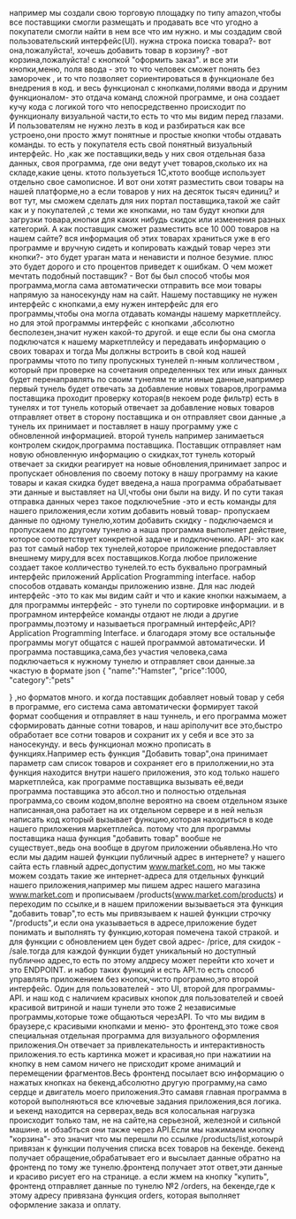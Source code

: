 например мы создали свою торговую площадку по типу amazon,чтобы все поставщики смогли размещать и продавать все что угодно а покупатели смогли найти в нем все что им нужно. и мы создадим свой пользовательский интерфейс(UI). нужна строка поиска товара?- вот она,пожалуйста!, хочешь добавить товар в корзину? -вот корзина,пожалуйста! с кнопкой "оформить заказ". и все эти кнопки,меню, поля ввода - это то что человек сможет понять без заморочек , и то что позволяет сориентироваться в функционале без внедрения в код. и весь функционал с кнопками,полями ввода и друним функционалом- это отдача команд сложной программе, и она создает кучу кода с логикой того что непосредственно происходит по функционалу визуальной части,то есть то что мы видим перед глазами. И пользователям не нужно лезть в код и разбираться как все устроено,они просто жмут понятные и простые кнопки чтобы отдавать команды. то есть у покупателя есть свой понятный визуальный интерфейс. Но ,как же поставщики,ведь у них своя отдельная база данных, своя программа, где они ведут учет товаров,сколько их на складе,какие цены. ктото пользуеться 1С,ктото вообще использует отдельно свое самописное. И вот они хотят разместить свои товары на нашей платформе,но а если товаров у них на десяток тысяч единиц? и вот тут, мы сможем сделать для них портал поставщика,такой же сайт как и у покупателей ,с теми же кнопками, но там будут кнопки для загрузки товара,кнопки для каких нибудь скидок или изменения разных категорий. А как поставщик сможет разместить все 10 000 товаров на нашем сайте? вся информация об этих товарах храниться уже в его программе и вручную сидеть и копировать каждый товар через эти кнопки?- это будет ураган мата и ненависти и полное безумие. плюс это будет дорого и сто процентов приведет к ошибкам. О чем может мечтать подобный поставщик? - Вот бы был способ чтобы моя программа,могла сама автоматически отправить все мои товары напрямую за наносекунду нам на сайт. Нашему поставщику не нужен интерфейс с кнопками,а ему нужен интерфейс для его программы,чтобы она могла отдавать команды нашему маркетплейсу. но для этой программы интерфейс с кнопками ,абсолютно бесполезен,значит нужен какой-то другой. и еще если бы она смогла подключатся к нашему маркетплейсу и передавать информацию о своих товарах и тогда Мы должны встроить в свой код нашей программы чтото по типу пропускных тунелей  n-нным колличеством , который при проверке на сочетания определенных тех или иных данных будет перенаправлять по своим тунелям те или иные данные,например первый тунель будет отвечать за добавление новых товаров,программа поставщика проходит проверку которая(в некоем роде фильтр) есть в тунелях и тот тунель который отвечает за добавление новых товаров отправляет ответ в сторону поставщика и он отправляет свои данные ,а тунель их принимает и поставляет в нашу программу уже с обновленной  информацией. второй тунель например занимаеться контролем скидок,программа поставщика. Поставщик отправляет нам новую обновленную информацию о скидках,тот тунель который отвечает за скидки реагирует на новые обновления,принимает запрос и пропускает обновления по своему потоку в нашу программу на какие товары и какая скидка будет введена,а наша программа обрабатывает эти данные и выставляет на UI,чтобы они были на виду. И по сути такая отправка данных через такое подключе5ние -это и есть команды для нашего приложения,если хотим добавить новый товар- пропускаем данные по одному тунелю,хотим добавить скидку - подключаемся и пропускаем по другому тунелю а наша программа выполняет действие, которое соответствует конкретной задаче и подключению. API- это как раз тот самый набор тех тунелей,которое приложение рпедоставляет внешнему миру,для всех поставщиков.Когда любое приложение создает такое колличество тунелей.то есть буквально програмный интерфейс приложений Application Programming interface. набор способов отдавать команды приложению извне. Для нас людей интерфейс -это то как мы видим сайт и что и какие кнопки нажымаем, а для программы интерфейс - это тунели по сортировке информации. и в програмном интерфейсе команды отдают не люди а другие программы,поэтому и называеться програмный интерфейс,API?Application Programming Interface. и благодаря этому все остальныфе программы могут общатся с нашей программой автоматически. И программа поставщика,сама,без участия человека,сама подключаеться к нужному тунелю и отправляет свои данные.за чкастую в формате json
{
    "name":"Hamster",
    "price":1000,
    "category":"pets"

}
,но форматов много. и когда поставщик добавляет новый товар у себя в программе, его система сама автоматически формирует такой формат сообщения и отправляет в наш туннель, и его программа может сформировать данные сотни товаров, и наш apiполучит все это,быстро обработает все сотни товаров и сохранит их у себя и все это за наносекунду. и весь функционал можно прописать  в функциях.Например есть функция "Добавить товар",она принимает параметр сам список товаров и сохраняет его в прилолжении,но эта функция находится внутри нашего приложения, это код только нашего маркетплейса, как программе поставщика вызывать её,веди программа поставщика это абсол.тно и полностью отдельная программа,со своим кодом,вполне вероятно на своем отдельном языке написанная,она работает на их отдельном сервере и в ней нельзя написать код который вызывает функцию,которая находиться в коде нашего приложения маркетплейса. потому что для программы поставщика наша функция "добавить товар" вообше не существует.,ведь она вообще в другом приложении обьявлена.Но что если мы дадим нашей функции публичный адрес в интернете? у нашего сайта есть главный адрес,допустим www.market.com, но мы также можем создать такие же интернет-адреса для отдельных функций нашего приложения,например мы пишем адрес нашего магазина www.market.com и прописываем /products(www.market.com/products) и переходим по ссылке,и в нашем приложении вызываеться эта функция "добавить товар",то есть мы привязываем к нашей функции строчку "/products",и если она указываеться в адресе,приложение будет понимать и выполнять ту функцию,которая помечена такой стракой.  и для функции с обновлением цен будет свой адрес-  /price, для скидок - /sale.тогда для каждой функции будет уникальный но доступный публично адрес,то есть по этому алдресу может перейти кто хочет и это ENDPOINT. и набор таких функций и есть API.то есть способ управлять приложением без кнопок,чисто програмно,это второй интерфейс. Один для пользователей - это UI, второй для программы- API. и наш код с наличием красивых кнопок для пользователей и своей красивой витриной и наши тунели это тоже 2 независимые программы,которые тоже общаються черезAPI. То что мы видим в браузере,с красивыми кнопками и меню- это фронтенд,это тоже своя специальная отдельная программа для визуального оформления приложения.Он отвечает за привлекательность и интерактивность приложения.то есть картинка может и красивая,но при нажатиии на кнопку в нем самом ничего не присходит кроме анимаций и перемещении фрагментов.Весь фронтенд посылает всю информацию о нажатых кнопках на бекенд,абсолютно другую программу,на само сердце и двигатель моего приложения.Это самавя главная программа в которой выполняються все ключевые задания приложения,вся логика. и ьекенд находится на серверах,ведь вся колосальная нагрузка происходит только там, не на сайте,на серьезной, железной и сильной машине. и обзабться они также через API.Если мы нажимаем кнопку "корзина"- это значит что мы перешли по ссылке /products/list,котоырй привязан к функции получения списка всех товаров на бекенде. бекенд получает обращение,обрабатывает его и высылает данные обратно на фронтенд по тому же тунелю.фронтенд получает этот ответ,эти данные и красиво рисует его на странице. а если жмем на кнопку "купить", фронтенд отправляет данные по тунелю №2 /orders, на бекенде,где к этому адресу привязана функция orders, которая выполняет оформление заказа и оплату.
